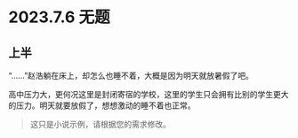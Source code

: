 # 2023.7.6 无题

## 上半

“……”赵浩躺在床上，却怎么也睡不着，大概是因为明天就放暑假了吧。

高中压力大，更何况这里是封闭寄宿的学校，这里的学生只会拥有比别的学生更大的压力。明天就要放假了，想想激动的睡不着也正常。

> 这只是小说示例，请根据您的需求修改。
